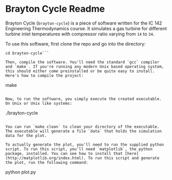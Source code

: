 # Brayton Cycle Readme
Brayton Cycle (`brayton-cycle`) is a piece of software written for the IC 142 Engineering Thermodynamics course. It simulates a gas turbine for different turbine inlet temperatures with compressor ratio varying from `14` to `34`.

To use this software, first clone the repo and go into the directory:
```git clone https://github.com/FanaticalFighter/brayton-cycle.git
cd brayton-cycle```

Then, compile the software. You'll need the standard `gcc` compiler and `make`. If you're running any modern Unix based operating system, this should either come preinstalled or be quite easy to install. Here's how to compile the project:
```
make
```

Now, to run the software, you simply execute the created executable. On Unix or Unix like systems:
```
./brayton-cycle
```

You can run `make clean` to clean your directory of the executable. The executable will generate a file `data` that holds the simulation data for the plot.

To actually generate the plot, you'll need to run the supplied python script. To run this script, you'll need `matplotlib`, the python package, installed. You can see how to install that [here](http://matplotlib.org/index.html). To run this script and generate the plot, run the following command:
```
python plot.py
```

